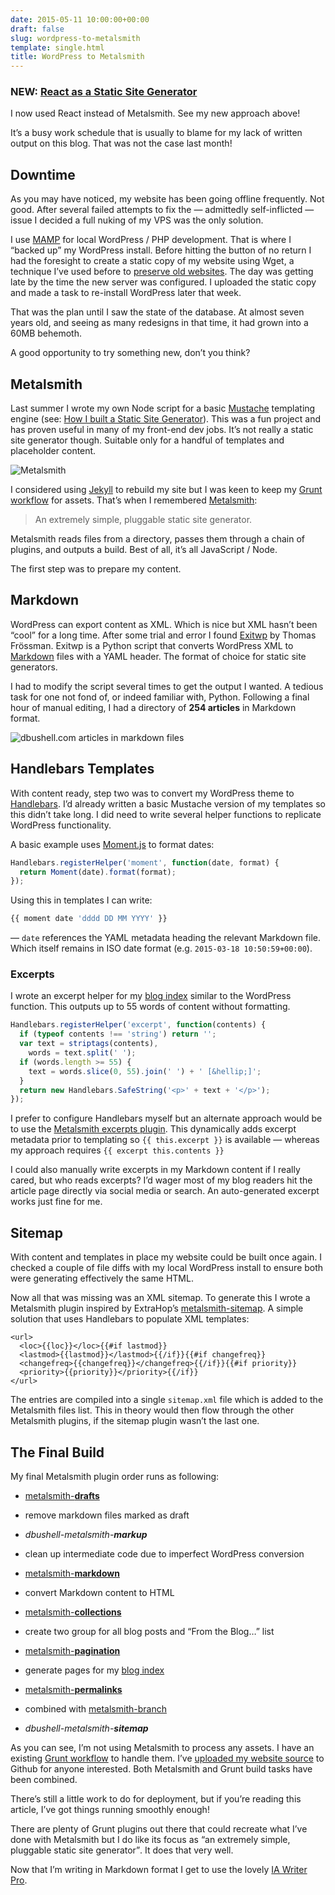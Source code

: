 ```yaml
---
date: 2015-05-11 10:00:00+00:00
draft: false
slug: wordpress-to-metalsmith
template: single.html
title: WordPress to Metalsmith
---
```


<div class="b-boxed b-boxed--dark u-dark">
  <h3>NEW: <a href="/2017/02/13/react-as-a-static-site-generator/">React as a Static Site Generator</a></h3>
  <p>I now used React instead of Metalsmith. See my new approach above!</p>
</div>

It’s a busy work schedule that is usually to blame for my lack of written output on this blog. That was not the case last month!

## Downtime

As you may have noticed, my website has been going offline frequently. Not good. After several failed attempts to fix the — admittedly self-inflicted — issue I decided a full nuking of my VPS was the only solution.

I use [MAMP](http://MAMP.info) for local WordPress / PHP development. That is where I “backed up” my WordPress install. Before hitting the button of no return I had the foresight to create a static copy of my website using Wget, a technique I’ve used before to [preserve old websites](/2012/03/20/preserving-the-web/). The day was getting late by the time the new server was configured. I uploaded the static copy and made a task to re-install WordPress later that week.

That was the plan until I saw the state of the database. At almost seven years old, and seeing as many redesigns in that time, it had grown into a 60MB behemoth.

A good opportunity to try something new, don’t you think?

## Metalsmith

Last summer I wrote my own Node script for a basic [Mustache](http://mustache.github.io/) templating engine (see: [How I built a Static Site Generator](/2014/07/09/how-i-built-a-static-site-generator/)). This was a fun project and has proven useful in many of my front-end dev jobs. It’s not really a static site generator though. Suitable only for a handful of templates and placeholder content.

![Metalsmith](/images/blog/2015/metalsmith.png)

I considered using [Jekyll](http://jekyllrb.com) to rebuild my site but I was keen to keep my [Grunt workflow](https://github.com/dbushell/dbushell-Origin) for assets. That’s when I remembered [Metalsmith](http://www.metalsmith.io/):

> An extremely simple, pluggable static site generator.

Metalsmith reads files from a directory, passes them through a chain of plugins, and outputs a build. Best of all, it’s all JavaScript / Node.

The first step was to prepare my content.

## Markdown

WordPress can export content as XML. Which is nice but XML hasn’t been “cool” for a long time. After some trial and error I found [Exitwp](https://github.com/thomasf/exitwp) by Thomas Frössman. Exitwp is a Python script that converts WordPress XML to [Markdown](http://daringfireball.net/projects/markdown/) files with a YAML header. The format of choice for static site generators.

I had to modify the script several times to get the output I wanted. A tedious task for one not fond of, or indeed familiar with, Python. Following a final hour of manual editing, I had a directory of **254 articles** in Markdown format.

![dbushell.com articles in markdown files](/images/blog/2015/metalsmith-markdown.png)

## Handlebars Templates

With content ready, step two was to convert my WordPress theme to [Handlebars](http://handlebarsjs.com/). I’d already written a basic Mustache version of my templates so this didn’t take long. I did need to write several helper functions to replicate WordPress functionality.

A basic example uses [Moment.js](http://momentjs.com/) to format dates:

```javascript
Handlebars.registerHelper('moment', function(date, format) {
  return Moment(date).format(format);
});
```

Using this in templates I can write:

```javascript
{{ moment date 'dddd DD MM YYYY' }}
```

— `date` references the YAML metadata heading the relevant Markdown file. Which itself remains in ISO date format (e.g. <code>2015-03-18 10:50:59+00:00</code>).

### Excerpts

I wrote an excerpt helper for my [blog index](/blog/) similar to the WordPress function. This outputs up to 55 words of content without formatting.

```javascript
Handlebars.registerHelper('excerpt', function(contents) {
  if (typeof contents !== 'string') return '';
  var text = striptags(contents),
    words = text.split(' ');
  if (words.length >= 55) {
    text = words.slice(0, 55).join(' ') + ' [&hellip;]';
  }
  return new Handlebars.SafeString('<p>' + text + '</p>');
});
```

I prefer to configure Handlebars myself but an alternate approach would be to use the [Metalsmith excerpts plugin](https://github.com/segmentio/metalsmith-excerpts). This dynamically adds excerpt metadata prior to templating so `{{ this.excerpt }}` is available — whereas my approach requires `{{ excerpt this.contents }}`

I could also manually write excerpts in my Markdown content if I really cared, but who reads excerpts? I’d wager most of my blog readers hit the article page directly via social media or search. An auto-generated excerpt works just fine for me.

## Sitemap

With content and templates in place my website could be built once again. I checked a couple of file diffs with my local WordPress install to ensure both were generating effectively the same HTML.

Now all that was missing was an XML sitemap. To generate this I wrote a Metalsmith plugin inspired by ExtraHop’s [metalsmith-sitemap](https://github.com/ExtraHop/metalsmith-sitemap). A simple solution that uses Handlebars to populate XML templates:

```markup
<url>
  <loc>{{loc}}</loc>{{#if lastmod}}
  <lastmod>{{lastmod}}</lastmod>{{/if}}{{#if changefreq}}
  <changefreq>{{changefreq}}</changefreq>{{/if}}{{#if priority}}
  <priority>{{priority}}</priority>{{/if}}
</url>
```

The entries are compiled into a single `sitemap.xml` file which is added to the Metalsmith files list. This in theory would then flow through the other Metalsmith plugins, if the sitemap plugin wasn’t the last one.

## The Final Build

My final Metalsmith plugin order runs as following:

- [metalsmith-**drafts**](https://github.com/segmentio/metalsmith-drafts)

* remove markdown files marked as draft

- _dbushell-metalsmith-**markup**_

* clean up intermediate code due to imperfect WordPress conversion

- [metalsmith-**markdown**](https://github.com/segmentio/metalsmith-markdown)

* convert Markdown content to HTML

- [metalsmith-**collections**](https://github.com/segmentio/metalsmith-collections)

* create two group for all blog posts and “From the Blog…” list

- [metalsmith-**pagination**](https://github.com/blakeembrey/metalsmith-pagination)

* generate pages for my [blog index](/blog/)

- [metalsmith-**permalinks**](https://github.com/segmentio/metalsmith-permalinks)

* combined with [metalsmith-branch](https://github.com/ericgj/metalsmith-branch)

- _dbushell-metalsmith-**sitemap**_

As you can see, I’m not using Metalsmith to process any assets. I have an existing [Grunt workflow](https://github.com/dbushell/dbushell-Origin) to handle them. I’ve [uploaded my website source](https://github.com/dbushell/dbushell-com) to Github for anyone interested. Both Metalsmith and Grunt build tasks have been combined.

There’s still a little work to do for deployment, but if you’re reading this article, I’ve got things running smoothly enough!

There are plenty of Grunt plugins out there that could recreate what I’ve done with Metalsmith but I do like its focus as <q>an extremely simple, pluggable static site generator</q>. It does that very well.

Now that I’m writing in Markdown format I get to use the lovely [IA Writer Pro](https://ia.net/writer/mac).
